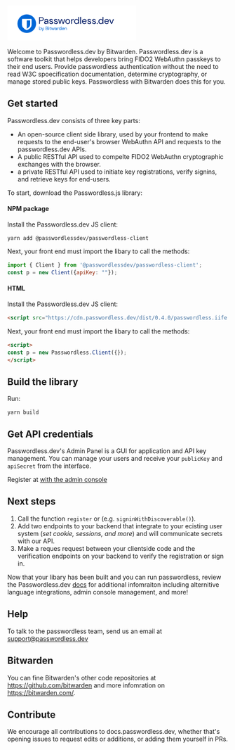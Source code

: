 

![passwordless by bitwarden](./Screenshot%202023-04-28%20at%2011.50.52%20AM%20(2).png)

Welcome to Passwordless.dev by Bitwarden. Passwordless.dev is a software toolkit that helps developers bring FIDO2 WebAuthn passkeys to their end users. Provide passwordless authentication without the need to read W3C spoecification documentation, determine cryptography, or manage stored public keys. Passwordless with Bitwarden does this for you.

## Get started
Passwordless.dev consists of three key parts:

* An open-source client side library, used by your frontend to make requests to the end-user's browser WebAuthn API and requests to the passwordless.dev APIs.
* A public RESTful API used to compelte FIDO2 WebAuthn cryptographic exchanges with the browser.
* a private RESTful API used  to initiate key registrations, verify signins, and retrieve keys for end-users.

To start, download the Passwordless.js library:

#### NPM package
Install the Passwordless.dev JS client:

```console
yarn add @passwordlessdev/passwordless-client
```

Next, your front end must import the libary to call the methods:

```js
import { Client } from '@passwordlessdev/passwordless-client';
const p = new Client({apiKey: ""});
```
#### HTML
Install the Passwordless.dev JS client:

```html
<script src="https://cdn.passwordless.dev/dist/0.4.0/passwordless.iife.js" crossorigin="anonymous"></script>`
```
Next, your front end must import the libary to call the methods:
```html
<script>
const p = new Passwordless.Client({});
</script>
```

## Build the library
Run:
```console
yarn build
```

## Get API credentials
Passwordless.dev's Admin Panel is a GUI for application and API key management. You can manage your users and receive your `publicKey` and `apiSecret` from the interface.

Register at [with the admin console](https://adminconsole-devtest.azurewebsites.net/Account/Login)

## Next steps

1. Call the function `register` or (e.g. `signinWithDiscoverable()`).
2. Add two endpoints to your backend that integrate to your ecisting user system (*set cookie, sessions, and more*) and will communicate secrets with our API.
3. Make a reques request between your clientside code and the verification endpoints on your backend to verify the registration or sign in.

Now that your libary has been built and you can run passwordless, review the Passwordless.dev [docs](https://docs.passwordless.dev/guide/) for additional infomraiton including alternitive language integrations, admin console management, and more!

## Help
To talk to the passwordless team, send us an email at support@passwordless.dev

## Bitwarden
You can fine Bitwarden's other code repositories at https://github.com/bitwarden and more infomration on https://bitwarden.com/.

## Contribute

We encourage all contributions to docs.passwordless.dev, whether that's opening issues to request edits or additions, or adding them yourself in PRs.
